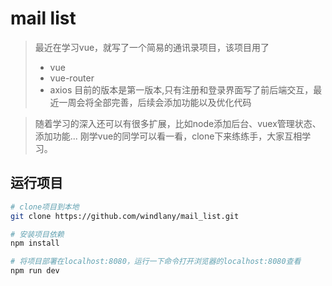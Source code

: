 # mail list 

> 最近在学习vue，就写了一个简易的通讯录项目，该项目用了
> - vue 
> - vue-router
> - axios 
> 目前的版本是第一版本,只有注册和登录界面写了前后端交互，最近一周会将全部完善，后续会添加功能以及优化代码

> 随着学习的深入还可以有很多扩展，比如node添加后台、vuex管理状态、添加功能...
> 刚学vue的同学可以看一看，clone下来练练手，大家互相学习。

## 运行项目

``` bash
# clone项目到本地
git clone https://github.com/windlany/mail_list.git

# 安装项目依赖
npm install

# 将项目部署在localhost:8080，运行一下命令打开浏览器的localhost:8080查看
npm run dev 
```

